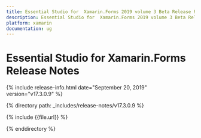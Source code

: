 ```yaml
---
title: Essential Studio for  Xamarin.Forms 2019 volume 3 Beta Release Release Notes  
description: Essential Studio for  Xamarin.Forms 2019 volume 3 Beta Release Release Notes  
platform: xamarin
documentation: ug
---
```


# Essential Studio for  Xamarin.Forms  Release Notes  

{% include release-info.html date="September 20, 2019"  version="v17.3.0.9" %} 


{% directory path: _includes/release-notes/v17.3.0.9 %}

{% include {{file.url}} %}

{% enddirectory %}
